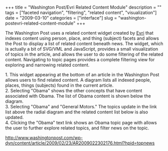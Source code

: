 +++
title = "Washington Post/Evri Related Content Module"
description = ""
tags = ["faceted navigation", "filtering", "related content", "visualization"]
date = "2009-03-10"
categories = ["interface"]
slug = "washington-postevri-related-content-module"
+++


<p>The Washington Post uses a related content widget created by <a href="http://evri.com/">Evri</a> that indexes content using person, place, and thing (subject) facets and allows the Post to display a list of related content beneath news. The widget, which is actually a bit of SVG/VML and JavaScript, provides a small visualization of topics in the article, and allows the user to do some filtering of the related content. Navigating to topic pages provides a complete filtering view for exploring and narrowing related content. </p>
<div id="screens-full" class="clear"><div class="caption">1. This widget appearing at the bottom of an article in the Washington Post allows users to find related content. A diagram lists all indexed people, places, things (subjects) found in the current article. </div><div class="fullimg clear"><a href="http://media.konigi.com/interface/washpost-evri-1.png" class="group" rel="group" title="1. This widget appearing at the bottom of an article in the Washington Post allows users to find rel..."><img src="http://media.konigi.com/interface/washpost-evri-1.png" alt="" class="img-responsive"></a></div></div><div id="screens-full" class="clear"><div class="caption">2. Selecting &quot;Obama&quot; shows the other concepts that have content associated with Obama. The list of Obama content is shown below the diagram.</div><div class="fullimg clear"><a href="http://media.konigi.com/interface/washpost-evri-2.png" class="group" rel="group" title="2. Selecting &quot;Obama&quot; shows the other concepts that have content associated with Obama. The..."><img src="http://media.konigi.com/interface/washpost-evri-2.png" alt="" class="img-responsive"></a></div></div><div id="screens-full" class="clear"><div class="caption">3. Selecting &quot;Obama&quot; and &quot;General Motors.&quot; The topics update in the link list above the radial diagram and the related content list below is also updated.</div><div class="fullimg clear"><a href="http://media.konigi.com/interface/washpost-evri-3.png" class="group" rel="group" title="3. Selecting &quot;Obama&quot; and &quot;General Motors.&quot; The topics update in the link list ab..."><img src="http://media.konigi.com/interface/washpost-evri-3.png" alt="" class="img-responsive"></a></div></div><div id="screens-full" class="clear"><div class="caption">4. Clicking the &quot;Obama&quot; text link shows an Obama topic page with allows the user to further explore related topics, and filter news on the topic.</div><div class="fullimg clear"><a href="http://media.konigi.com/interface/washpost-evri-4.png" class="group" rel="group" title="4. Clicking the &quot;Obama&quot; text link shows an Obama topic page with allows the user to furthe..."><img src="http://media.konigi.com/interface/washpost-evri-4.png" alt="" class="img-responsive"></a></div></div>        
<p><a href="http://www.washingtonpost.com/wp-dyn/content/article/2009/02/23/AR2009022302176.html?hpid=topnews">http://www.washingtonpost.com/wp-dyn/content/article/2009/02/23/AR2009022302176.html?hpid=topnews</a></p>


